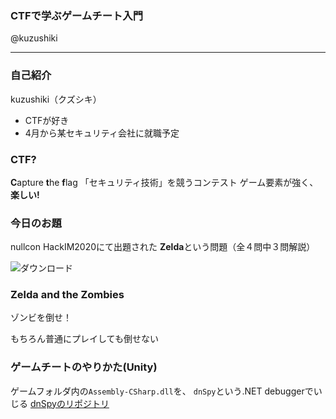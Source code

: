 ### CTFで学ぶゲームチート入門
@kuzushiki

---

### 自己紹介
kuzushiki（クズシキ）
- CTFが好き
- 4月から某セキュリティ会社に就職予定

### CTF?
**C**apture **t**he **f**lag
「セキュリティ技術」を競うコンテスト
ゲーム要素が強く、**楽しい!**

### 今日のお題
nullcon HackIM2020にて出題された
**Zelda**という問題（全４問中３問解説）

![ダウンロード](https://user-images.githubusercontent.com/50363796/76391493-f8ef9200-63b2-11ea-8910-84e0d33523c4.jpg)

### Zelda and the Zombies
ゾンビを倒せ！

もちろん普通にプレイしても倒せない

### ゲームチートのやりかた(Unity)
ゲームフォルダ内の`Assembly-CSharp.dll`を、
`dnSpy`という.NET debuggerでいじる
[dnSpyのリポジトリ](https://github.com/0xd4d/dnSpy)

